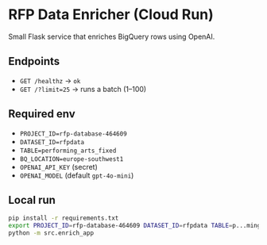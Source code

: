 # RFP Data Enricher (Cloud Run)


Small Flask service that enriches BigQuery rows using OpenAI.


## Endpoints
- `GET /healthz` → `ok`
- `GET /?limit=25` → runs a batch (1–100)


## Required env
- `PROJECT_ID=rfp-database-464609`
- `DATASET_ID=rfpdata`
- `TABLE=performing_arts_fixed`
- `BQ_LOCATION=europe-southwest1`
- `OPENAI_API_KEY` (secret)
- `OPENAI_MODEL` (default `gpt-4o-mini`)


## Local run
```bash
pip install -r requirements.txt
export PROJECT_ID=rfp-database-464609 DATASET_ID=rfpdata TABLE=p...ming_arts_fixed BQ_LOCATION=europe-southwest1 OPENAI_API_KEY=...
python -m src.enrich_app
